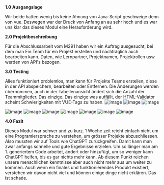 **1.0 Ausgangslage**

Wir beide hatten wenig bis keine Ahnung von Java-Script geschweige denn von vue. Deswegen war der Druck von Anfang an au sehr hoch und es war uns klar das dieses Modul eine Herauforderung wird.


**2.0 Projektbeschreibung**

Für die Abschlussarbeit vom M291 haben wir ein Auftrag ausgesucht, bei dem man Ein Team für ein Projekt erstellen und nachträglich auch bearbeiten kann. Daten, wie Lernpartner, Projektnamen, Projektrollen usw. werden von API's bezogen.


**3.0 Testing**

Alles funktioniert problemlos, man kann für Projekte Teams erstellen, diese in der API abspeichern, bearbeiten oder Entfernen. Die Änderungen werden übernommen, auch in der Tabellenansicht ändert sich die Anzahl der Teammitglieder. Das einzige. Das einzige was auffällt, der HTML-Validator scheint Schwierigkeiten mit VUE-Tags zu haben.
![image](https://github.com/user-attachments/assets/8e240d64-c9db-494e-9d46-23b18db97a42)
![image](https://github.com/user-attachments/assets/2f50a014-d496-4f43-aa41-289ab3337c12)
![image](https://github.com/user-attachments/assets/cc11c5ba-4550-4a99-8257-54fdcae2f05d)

![image](https://github.com/user-attachments/assets/c3295aa6-25f9-4353-a4f7-ee1141df07fc)
![image](https://github.com/user-attachments/assets/30c41838-0528-4665-9e51-bc57a995c27e)
![image](https://github.com/user-attachments/assets/3d074955-7712-42ff-b49c-18487e6859df)
![image](https://github.com/user-attachments/assets/0286cde6-32f0-47f5-99ae-dc4d5907f346)
![image](https://github.com/user-attachments/assets/2dd9e159-0eb0-4fd7-90f6-d98befe66e15)
![image](https://github.com/user-attachments/assets/8b9d2a2c-3251-4bf1-b711-6acc0a94236e)
![image](https://github.com/user-attachments/assets/16995986-393c-4219-ba81-c873e4b7ffd1)


**4.0 Fazit**

Dieses Modul war schwer und zu kurz. 1 Woche zeit reicht einfach nicht um eine Programiersprache zu verstehen, um grösser Projekte abzuschliessen. Also mussten wir auf Tools wie ChatGPT zurückgreifen. Damit kann man zwar anfangs schnelle und gute Ergebnisse erzielen. Um so länger man am 1. generiertem Code arbeitet, ändert oder hinzufügt, um so weniger kann ChatGPT helfen, bis es gar nichts mehr kann. Ab diesem Punkt reichen unsere menschlichen kenntnisse aber auch nicht mehr aus um weiter zu kommen. Auch wenn ein finales und funktionierendes Produkt existiert, verstehen wir davon nicht viel und können einige dinge nicht erklären. Das ist schade.
